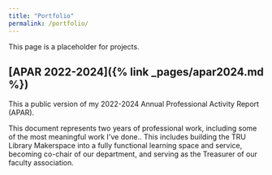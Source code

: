 ```yaml
---
title: "Portfolio"
permalink: /portfolio/
---
```


<!-- {% for collection in site.collections %}
  <h2>Items from {{ collection.label }}</h2>
  <ul>
    {% for item in site[collection.label] %}
      <li><a href="{{ item.url }}">{{ item.title }}</a></li>
    {% endfor %}
  </ul>
{% endfor %} -->


<!-- {% for collection in site.collections %}
{% if collection.label != 'posts' %}
## {{ collection.label | capitalize }}
[View {{ collection.label }}](/{{ collection.label }})
{% endif %}
{% endfor %} -->

This page is a placeholder for projects. 

## [APAR 2022-2024]({% link _pages/apar2024.md %})



This a public version of my 2022-2024 Annual Professional Activity Report (APAR).

This document represents two years of professional work, including some of the most meaningful work I've done.. This includes building the TRU Library Makerspace into a fully functional learning space and service, becoming co-chair of our department, and serving as the Treasurer of our faculty association. 